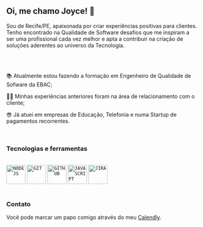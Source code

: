 ## Oi, me chamo Joyce! 👋
Sou de Recife/PE, apaixonada por criar experiências positivas para clientes. Tenho encontrado na Qualidade de Software desafios que me inspiram a ser uma profissional cada vez melhor e apta a contribuir na criação de soluções aderentes ao universo da Tecnologia.

</br>
</br>

<p>📚 Atualmente estou fazendo a formação em Engenheiro de Qualidade de Sofware da EBAC;</p>
<p>👩‍💻 Minhas experiências anteriores foram na área de relacionamento com o cliente;</p>
<p>😎 Já atuei em empresas de Educação, Telefonia e numa Startup de pagamentos recorrentes.</p>

</br>

### Tecnologias e ferramentas
</br>
<code><img width=50 src="https://cdn.jsdelivr.net/gh/devicons/devicon/icons/nodejs/nodejs-original.svg" title = "NODEJS"/></code> <code><img width="50px" src="https://cdn.jsdelivr.net/gh/devicons/devicon/icons/git/git-original.svg" title = "GIT"/></code> <code><img width="50px" src="https://cdn.jsdelivr.net/gh/devicons/devicon/icons/github/github-original.svg" title = "GITHUB"/></code> <code><img width="50" src="https://cdn.jsdelivr.net/gh/devicons/devicon/icons/javascript/javascript-plain.svg" title = "JAVASCRIPT"/></code> <code><img width ="50" src="https://cdn.jsdelivr.net/gh/devicons/devicon/icons/jira/jira-original-wordmark.svg" title = "JIRA" /></code>
                    
</br>
</br>


### Contato
Você pode marcar um papo comigo através do meu [Calendly](https://calendly.com/joycepontesf/cafezinho?month=2023-08).
